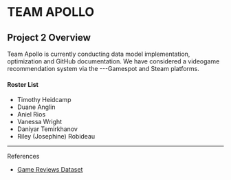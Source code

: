 # TEAM APOLLO
## Project 2 Overview
Team Apollo is currently conducting data model implementation, optimization and GitHub documentation. We have considered a videogame recommendation system via the ---Gamespot and Steam platforms.




#### Roster List
- Timothy Heidcamp
- Duane Anglin
- Aniel Rios
- Vanessa Wright
- Daniyar Temirkhanov
- Riley (Josephine) Robideau
---
References
- [Game Reviews Dataset](https://www.kaggle.com/datasets/sridharstreaks/game-reviews-dataset?resource=download&select=review_info.csv)
